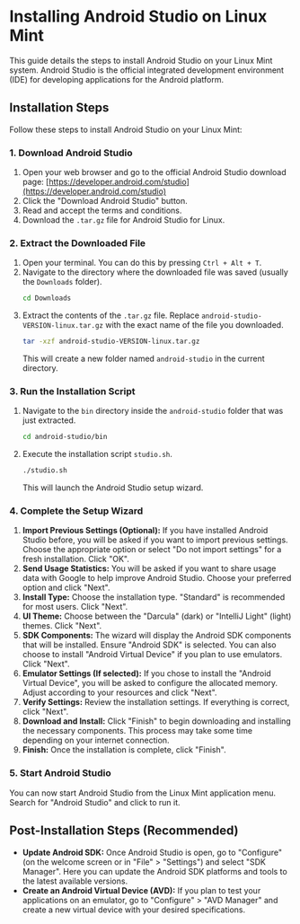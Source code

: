 # Installing Android Studio on Linux Mint

This guide details the steps to install Android Studio on your Linux Mint system. Android Studio is the official integrated development environment (IDE) for developing applications for the Android platform.

## Installation Steps

Follow these steps to install Android Studio on your Linux Mint:

### 1. Download Android Studio

1.  Open your web browser and go to the official Android Studio download page: [https://developer.android.com/studio](https://developer.android.com/studio)
2.  Click the "Download Android Studio" button.
3.  Read and accept the terms and conditions.
4.  Download the `.tar.gz` file for Android Studio for Linux.

### 2. Extract the Downloaded File

1.  Open your terminal. You can do this by pressing `Ctrl + Alt + T`.
2.  Navigate to the directory where the downloaded file was saved (usually the `Downloads` folder).
    ```bash
    cd Downloads
    ```
3.  Extract the contents of the `.tar.gz` file. Replace `android-studio-VERSION-linux.tar.gz` with the exact name of the file you downloaded.
    ```bash
    tar -xzf android-studio-VERSION-linux.tar.gz
    ```
    This will create a new folder named `android-studio` in the current directory.

### 3. Run the Installation Script

1.  Navigate to the `bin` directory inside the `android-studio` folder that was just extracted.
    ```bash
    cd android-studio/bin
    ```
2.  Execute the installation script `studio.sh`.
    ```bash
    ./studio.sh
    ```
    This will launch the Android Studio setup wizard.

### 4. Complete the Setup Wizard

1.  **Import Previous Settings (Optional):** If you have installed Android Studio before, you will be asked if you want to import previous settings. Choose the appropriate option or select "Do not import settings" for a fresh installation. Click "OK".
2.  **Send Usage Statistics:** You will be asked if you want to share usage data with Google to help improve Android Studio. Choose your preferred option and click "Next".
3.  **Install Type:** Choose the installation type. "Standard" is recommended for most users. Click "Next".
4.  **UI Theme:** Choose between the "Darcula" (dark) or "IntelliJ Light" (light) themes. Click "Next".
5.  **SDK Components:** The wizard will display the Android SDK components that will be installed. Ensure "Android SDK" is selected. You can also choose to install "Android Virtual Device" if you plan to use emulators. Click "Next".
6.  **Emulator Settings (If selected):** If you chose to install the "Android Virtual Device", you will be asked to configure the allocated memory. Adjust according to your resources and click "Next".
7.  **Verify Settings:** Review the installation settings. If everything is correct, click "Next".
8.  **Download and Install:** Click "Finish" to begin downloading and installing the necessary components. This process may take some time depending on your internet connection.
9.  **Finish:** Once the installation is complete, click "Finish".

### 5. Start Android Studio

You can now start Android Studio from the Linux Mint application menu. Search for "Android Studio" and click to run it.

## Post-Installation Steps (Recommended)

* **Update Android SDK:** Once Android Studio is open, go to "Configure" (on the welcome screen or in "File" > "Settings") and select "SDK Manager". Here you can update the Android SDK platforms and tools to the latest available versions.
* **Create an Android Virtual Device (AVD):** If you plan to test your applications on an emulator, go to "Configure" > "AVD Manager" and create a new virtual device with your desired specifications.
